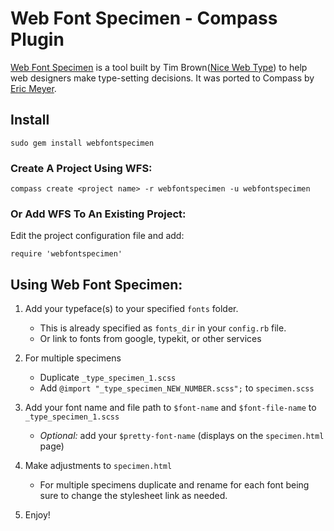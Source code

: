 # Web Font Specimen - Compass Plugin 

[Web Font Specimen](http://webfontspecimen.com/) is a tool built by Tim Brown([Nice Web Type](http://nicewebtype.com/)) to help web designers make type-setting decisions. It was ported to Compass by [Eric Meyer](http://www.oddbird.net).


## Install 

    sudo gem install webfontspecimen

### Create A Project Using WFS:

    compass create <project name> -r webfontspecimen -u webfontspecimen

### Or Add WFS To An Existing Project:

Edit the project configuration file and add:  

    require 'webfontspecimen'    

## Using Web Font Specimen:

1. Add your typeface(s) to your specified `fonts` folder.
   - This is already specified as `fonts_dir` in your `config.rb` file.
   - Or link to fonts from google, typekit, or other services

2. For multiple specimens
   - Duplicate `_type_specimen_1.scss`
   - Add `@import "_type_specimen_NEW_NUMBER.scss";` to `specimen.scss` 

3.  Add your font name and file path to `$font-name` and `$font-file-name` to `_type_specimen_1.scss`  
    - _Optional:_ add your `$pretty-font-name` (displays on the `specimen.html` page)

4. Make adjustments to `specimen.html`
   - For multiple specimens duplicate and rename for each font being sure to change the stylesheet link as needed.

5. Enjoy!